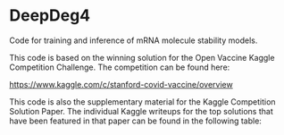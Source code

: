 # DeepDeg4

Code for training and inference of mRNA molecule stability models.

This code is based on the winning solution for the Open Vaccine Kaggle Competition Challenge. The competition can be found here:

https://www.kaggle.com/c/stanford-covid-vaccine/overview

This code is also the supplementary material for the Kaggle Competition Solution Paper. The individual Kaggle writeups for the top solutions that have been featured in that paper can be found in the following table:



